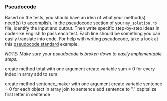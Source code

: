 ### Pseudocode

Based on the tests, you should have an idea of what your method(s) need(s) to accomplish.
In the pseudocode section of your `my_solution.rb` file, identify the input and output. 
Then write specific step-by-step ideas in code-like English to pass each test. 
Each line should be something you can easily translate into code. 
For help with writing pseudocode, take a look at this [pseudocode standard](http://users.csc.calpoly.edu/~jdalbey/SWE/pdl_std.html) example.

*NOTE: Make sure your pseudocode is broken down to easily implementable steps.*

create method total with one argument
create variable sum = 0
for every index in array
add to sum

create method sentence_maker with one argument
create variable sentence = 0
for each object in array
join to sentence
add sentence to "."
capitalize first letter in sentence
